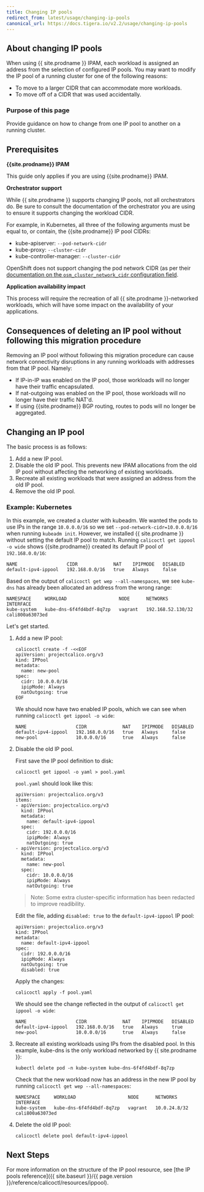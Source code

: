 ```yaml
---
title: Changing IP pools
redirect_from: latest/usage/changing-ip-pools
canonical_url: https://docs.tigera.io/v2.2/usage/changing-ip-pools
---
```


## About changing IP pools

When using {{ site.prodname }} IPAM, each workload is assigned an address from the selection of configured IP pools.
You may want to modify the IP pool of a running cluster for one of the following reasons:
- To move to a larger CIDR that can accommodate more workloads.
- To move off of a CIDR that was used accidentally.

### Purpose of this page

Provide guidance on how to change from one IP pool to another on a running cluster.

## Prerequisites

**{{site.prodname}} IPAM**

This guide only applies if you are using {{site.prodname}} IPAM.

**Orchestrator support**

While {{ site.prodname }} supports changing IP pools, not all orchestrators do.
Be sure to consult the documentation of the orchestrator you are using to ensure it supports changing the workload CIDR.

For example, in Kubernetes, all three of the following arguments must be equal to, or contain, the {{site.prodname}} IP pool CIDRs:

- kube-apiserver: `--pod-network-cidr`
- kube-proxy: `--cluster-cidr`
- kube-controller-manager: `--cluster-cidr`

OpenShift does not support changing the pod network CIDR (as per their [documentation on the `osm_cluster_network_cidr` configuration field](https://docs.openshift.org/latest/install_config/install/advanced_install.html#configuring-cluster-variables).

**Application availability impact**

This process will require the recreation of all {{ site.prodname }}-networked workloads, which will have some impact on
the availability of your applications.

## Consequences of deleting an IP pool without following this migration procedure

Removing an IP pool without following this migration procedure can cause network connectivity disruptions in any running
workloads with addresses from that IP pool. Namely:

- If IP-in-IP was enabled on the IP pool, those workloads will no longer have their traffic encapsulated.
- If nat-outgoing was enabled on the IP pool, those workloads will no longer have their traffic NAT'd.
- If using {{site.prodname}} BGP routing, routes to pods will no longer be aggregated.

## Changing an IP pool

The basic process is as follows:

1. Add a new IP pool.
2. Disable the old IP pool. This prevents new IPAM allocations from the old IP pool without affecting the networking of existing workloads.
3. Recreate all existing workloads that were assigned an address from the old IP pool.
4. Remove the old IP pool.

### Example: Kubernetes

In this example, we created a cluster with kubeadm.  We wanted the pods to use IPs in the range
`10.0.0.0/16` so we set `--pod-network-cidr=10.0.0.0/16` when running `kubeadm init`.  However, we
installed {{ site.prodname }} without setting the default IP pool to match. Running `calicoctl get ippool -o wide` shows
{{site.prodname}} created its default IP pool of `192.168.0.0/16`:

```
NAME                  CIDR             NAT    IPIPMODE   DISABLED
default-ipv4-ippool   192.168.0.0/16   true   Always     false
```

Based on the output of `calicoctl get wep --all-namespaces`, we see `kube-dns` has already been allocated an address
from the wrong range:

```
NAMESPACE     WORKLOAD                   NODE      NETWORKS            INTERFACE
kube-system   kube-dns-6f4fd4bdf-8q7zp   vagrant   192.168.52.130/32   cali800a63073ed
```

Let's get started.

1. Add a new IP pool:

   ```
   calicoctl create -f -<<EOF
   apiVersion: projectcalico.org/v3
   kind: IPPool
   metadata:
     name: new-pool
   spec:
     cidr: 10.0.0.0/16
     ipipMode: Always
     natOutgoing: true
   EOF
   ```

   We should now have two enabled IP pools, which we can see when running `calicoctl get ippool -o wide`:

   ```
   NAME                  CIDR             NAT    IPIPMODE   DISABLED
   default-ipv4-ippool   192.168.0.0/16   true   Always     false
   new-pool              10.0.0.0/16      true   Always     false
   ```

2. Disable the old IP pool.

   First save the IP pool definition to disk:

       calicoctl get ippool -o yaml > pool.yaml

   `pool.yaml` should look like this:

   ```
   apiVersion: projectcalico.org/v3
   items:
   - apiVersion: projectcalico.org/v3
     kind: IPPool
     metadata:
       name: default-ipv4-ippool
     spec:
       cidr: 192.0.0.0/16
       ipipMode: Always
       natOutgoing: true
   - apiVersion: projectcalico.org/v3
     kind: IPPool
     metadata:
       name: new-pool
     spec:
       cidr: 10.0.0.0/16
       ipipMode: Always
       natOutgoing: true
   ```

   >Note: Some extra cluster-specific information has been redacted to improve
   readibility.

   Edit the file, adding `disabled: true` to the `default-ipv4-ippool` IP pool:

   ```
   apiVersion: projectcalico.org/v3
   kind: IPPool
   metadata:
     name: default-ipv4-ippool
   spec:
     cidr: 192.0.0.0/16
     ipipMode: Always
     natOutgoing: true
     disabled: true
   ```

   Apply the changes:

       calicoctl apply -f pool.yaml

   We should see the change reflected in the output of `calicoctl get ippool -o wide`:

   ```
   NAME                  CIDR             NAT    IPIPMODE   DISABLED
   default-ipv4-ippool   192.168.0.0/16   true   Always     true
   new-pool              10.0.0.0/16      true   Always     false
   ```

3. Recreate all existing workloads using IPs from the disabled pool.
   In this example, kube-dns is the only workload networked by {{ site.prodname }}:

   ```
   kubectl delete pod -n kube-system kube-dns-6f4fd4bdf-8q7zp
   ```

   Check that the new workload now has an address in the new IP pool by running `calicoctl get wep --all-namespaces`:

   ```
   NAMESPACE     WORKLOAD                   NODE      NETWORKS            INTERFACE
   kube-system   kube-dns-6f4fd4bdf-8q7zp   vagrant   10.0.24.8/32   cali800a63073ed
   ```

4. Delete the old IP pool:

   ```
   calicoctl delete pool default-ipv4-ippool
   ```

## Next Steps

For more information on the structure of the IP pool resource, see
[the IP pools reference]({{ site.baseurl }}/{{ page.version }}/reference/calicoctl/resources/ippool).
